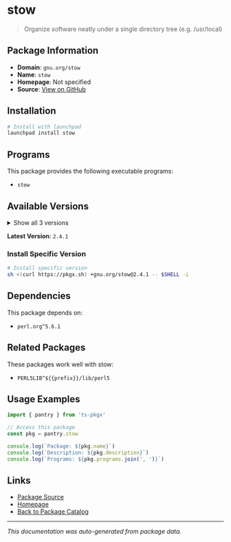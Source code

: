 # stow

> Organize software neatly under a single directory tree (e.g. /usr/local)

## Package Information

- **Domain**: `gnu.org/stow`
- **Name**: `stow`
- **Homepage**: Not specified
- **Source**: [View on GitHub](https://github.com/pkgxdev/pantry/tree/main/projects/gnu.org/stow/package.yml)

## Installation

```bash
# Install with launchpad
launchpad install stow
```

## Programs

This package provides the following executable programs:

- `stow`

## Available Versions

<details>
<summary>Show all 3 versions</summary>

- `2.4.1`, `2.4.0`, `2.3.1`

</details>

**Latest Version**: `2.4.1`

### Install Specific Version

```bash
# Install specific version
sh <(curl https://pkgx.sh) +gnu.org/stow@2.4.1 -- $SHELL -i
```

## Dependencies

This package depends on:

- `perl.org^5.6.1`

## Related Packages

These packages work well with stow:

- `PERL5LIB^${{prefix}}/lib/perl5`

## Usage Examples

```typescript
import { pantry } from 'ts-pkgx'

// Access this package
const pkg = pantry.stow

console.log(`Package: ${pkg.name}`)
console.log(`Description: ${pkg.description}`)
console.log(`Programs: ${pkg.programs.join(', ')}`)
```

## Links

- [Package Source](https://github.com/pkgxdev/pantry/tree/main/projects/gnu.org/stow/package.yml)
- [Homepage](#)
- [Back to Package Catalog](../package-catalog.md)

---

*This documentation was auto-generated from package data.*
